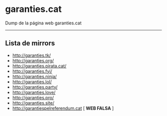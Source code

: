 # garanties.cat
Dump de la página web garanties.cat

---

## Lista de mirrors

* http://garanties.tk/
* http://garanties.org/
* http://garanties.pirata.cat/
* http://garanties.fyi/
* http://garanties.ninja/
* http://garanties.lol/
* http://garanties.party/
* http://garanties.love/
* http://garanties.pro/
* http://garanties.site/
* http://garantiespelreferendum.cat [ **WEB FALSA** ]
